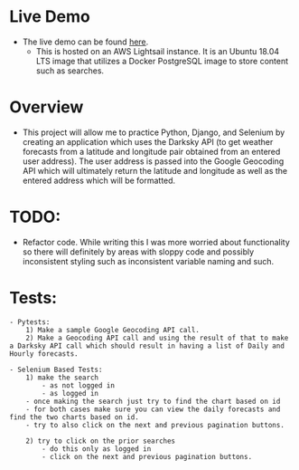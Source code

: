 # Live Demo

- The live demo can be found [here](https://ttforecast.toddtran.com/).
  - This is hosted on an AWS Lightsail instance. It is an Ubuntu 18.04 LTS image that utilizes a Docker PostgreSQL image to store content such as searches.

# Overview

- This project will allow me to practice Python, Django, and Selenium by creating an application which uses the Darksky API (to get weather forecasts from a latitude and longitude pair obtained from an entered user address). The user address is passed into the Google Geocoding API which will ultimately return the latitude and longitude as well as the entered address which will be formatted.

# TODO:

- Refactor code. While writing this I was more worried about functionality so there will definitely by areas with sloppy code and possibly inconsistent styling such as inconsistent variable naming and such.

# Tests:

    - Pytests:
        1) Make a sample Google Geocoding API call.
        2) Make a Geocoding API call and using the result of that to make a Darksky API call which should result in having a list of Daily and Hourly forecasts.

    - Selenium Based Tests:
        1) make the search
            - as not logged in
            - as logged in
        - once making the search just try to find the chart based on id
        - for both cases make sure you can view the daily forecasts and find the two charts based on id.
        - try to also click on the next and previous pagination buttons.

        2) try to click on the prior searches
            - do this only as logged in
            - click on the next and previous pagination buttons.
